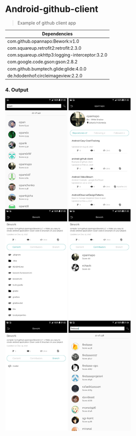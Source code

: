 # Android-github-client

> Example of github client app
 
 
| Dependencies |
| ------ |
|com.github.opannapo:Bework:v1.0
|com.squareup.retrofit2:retrofit:2.3.0
|com.squareup.okhttp3:logging-interceptor:3.2.0 
|com.google.code.gson:gson:2.8.2 
|com.github.bumptech.glide:glide:4.0.0 
|de.hdodenhof:circleimageview:2.2.0 

### 4. Output  
<img src="https://github.com/opannapo/OutputPreviewAssets/blob/master/android-github-client/1.png" width="200"/>
<img src="https://github.com/opannapo/OutputPreviewAssets/blob/master/android-github-client/2.png" width="200"/>
<img src="https://github.com/opannapo/OutputPreviewAssets/blob/master/android-github-client/3.png" width="200"/>
<img src="https://github.com/opannapo/OutputPreviewAssets/blob/master/android-github-client/4.png" width="200"/>
<img src="https://github.com/opannapo/OutputPreviewAssets/blob/master/android-github-client/5.png" width="200"/>
<img src="https://github.com/opannapo/OutputPreviewAssets/blob/master/android-github-client/6.png" width="200"/>
